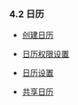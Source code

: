 ### 4.2 日历

* [创建日历](/yong-hu-zhi-nan/yong-hu-shou-ce/xiang-mu/ri-li/chuang-jian-ri-li.md)

* [日历权限设置](/yong-hu-zhi-nan/yong-hu-shou-ce/xiang-mu/ri-li/ri-li-quan-xian-she-zhi.md)

* [日历设置](/yong-hu-zhi-nan/yong-hu-shou-ce/xiang-mu/ri-li/ri-li-she-zhi.md)

* [共享日历](/yong-hu-zhi-nan/yong-hu-shou-ce/xiang-mu/ri-li/gong-xiang-ri-li.md)